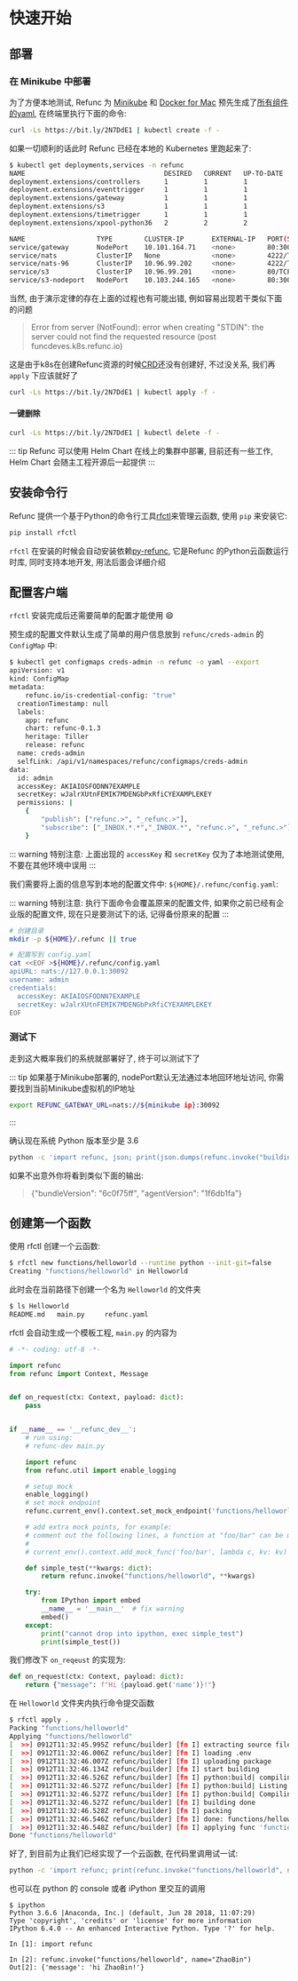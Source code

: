 # 快速开始

## 部署

### 在 Minikube 中部署

为了方便本地测试, Refunc 为 [Minikube](https://github.com/kubernetes/minikube) 和 [Docker for Mac](https://docs.docker.com/docker-for-mac/kubernetes/) 预先生成了[所有组件的yaml](https://appstatics.oss-cn-shanghai.aliyuncs.com/refunc/start/play-local.yaml), 在终端里执行下面的命令:

```bash
curl -Ls https://bit.ly/2N7DdE1 | kubectl create -f -
```

如果一切顺利的话此时 Refunc 已经在本地的 Kubernetes 里跑起来了:

```bash
$ kubectl get deployments,services -n refunc
NAME                                   DESIRED   CURRENT   UP-TO-DATE   AVAILABLE   AGE
deployment.extensions/controllers      1         1         1            1           30s
deployment.extensions/eventtrigger     1         1         1            1           30s
deployment.extensions/gateway          1         1         1            1           30s
deployment.extensions/s3               1         1         1            1           30s
deployment.extensions/timetrigger      1         1         1            1           30s
deployment.extensions/xpool-python36   2         2         2            2           26s

NAME                  TYPE        CLUSTER-IP       EXTERNAL-IP   PORT(S)                       AGE
service/gateway       NodePort    10.101.164.71    <none>        80:30091/TCP,4222:30092/TCP   30s
service/nats          ClusterIP   None             <none>        4222/TCP,6222/TCP,8222/TCP    30s
service/nats-96       ClusterIP   10.96.99.202     <none>        4222/TCP                      30s
service/s3            ClusterIP   10.96.99.201     <none>        80/TCP                        30s
service/s3-nodeport   NodePort    10.103.244.165   <none>        80:30090/TCP                  30s
```

当然, 由于演示定律的存在上面的过程也有可能出错, 例如容易出现若干类似下面的问题

> Error from server (NotFound): error when creating "STDIN": the server could not find the requested resource (post funcdeves.k8s.refunc.io)

这是由于k8s在创建Refunc资源的时候[CRD](https://kubernetes.io/docs/concepts/extend-kubernetes/api-extension/custom-resources/)还没有创建好, 不过没关系, 我们再 `apply` 下应该就好了

```bash
curl -Ls https://bit.ly/2N7DdE1 | kubectl apply -f -
```

#### 一键删除

```bash
curl -Ls https://bit.ly/2N7DdE1 | kubectl delete -f -
```

::: tip
Refunc 可以使用 Helm Chart 在线上的集群中部署, 目前还有一些工作, Helm Chart 会随主工程开源后一起提供
:::

## 安装命令行

Refunc 提供一个基于Python的命令行工具[rfctl](https://github.com/refunc/py-rfctl)来管理云函数, 使用 `pip` 来安装它:

```bash
pip install rfctl
```

`rfctl` 在安装的时候会自动安装依赖[py-refunc](https://github.com/refunc/py-refunc), 它是Refunc 的Python云函数运行时库, 同时支持本地开发, 用法后面会详细介绍

## 配置客户端

`rfctl` 安装完成后还需要简单的配置才能使用 :smile:

预生成的配置文件默认生成了简单的用户信息放到 `refunc/creds-admin` 的 `ConfigMap` 中:

```bash
$ kubectl get configmaps creds-admin -n refunc -o yaml --export
apiVersion: v1
kind: ConfigMap
metadata:
    refunc.io/is-credential-config: "true"
  creationTimestamp: null
  labels:
    app: refunc
    chart: refunc-0.1.3
    heritage: Tiller
    release: refunc
  name: creds-admin
  selfLink: /api/v1/namespaces/refunc/configmaps/creds-admin
data:
  id: admin
  accessKey: AKIAIOSFODNN7EXAMPLE
  secretKey: wJalrXUtnFEMIK7MDENGbPxRfiCYEXAMPLEKEY
  permissions: |
    {
        "publish": ["refunc.>", "_refunc.>"],
        "subscribe": ["_INBOX.*.*","_INBOX.*", "refunc.>", "_refunc.>"]
    }
```

::: warning
特别注意: 上面出现的 `accessKey` 和 `secretKey` 仅为了本地测试使用, 不要在其他环境中误用
:::

我们需要将上面的信息写到本地的配置文件中: `${HOME}/.refunc/config.yaml`:

::: warning
特别注意: 执行下面命令会覆盖原来的配置文件, 如果你之前已经有企业版的配置文件, 现在只是要测试下的话, 记得备份原来的配置
:::

```bash
# 创建目录
mkdir -p ${HOME}/.refunc || true

# 配置写到 config.yaml
cat <<EOF >${HOME}/.refunc/config.yaml
apiURL: nats://127.0.0.1:30092
username: admin
credentials:
  accessKey: AKIAIOSFODNN7EXAMPLE
  secretKey: wJalrXUtnFEMIK7MDENGbPxRfiCYEXAMPLEKEY
EOF
```

### 测试下

走到这大概率我们的系统就部署好了, 终于可以测试下了

::: tip
如果基于Minikube部署的, nodePort默认无法通过本地回环地址访问, 你需要找到当前Minikube虚拟机的IP地址
```bash
export REFUNC_GATEWAY_URL=nats://${minikube ip}:30092
```
:::

确认现在系统 Python 版本至少是 3.6

```bash
python -c 'import refunc, json; print(json.dumps(refunc.invoke("buildins/cluster-info")))'
```

如果不出意外你将看到类似下面的输出:

> {"bundleVersion": "6c0f75ff", "agentVersion": "1f6db1fa"}

## 创建第一个函数

使用 rfctl 创建一个云函数:

```bash
$ rfctl new functions/helloworld --runtime python --init-git=false
Creating "functions/helloworld" in Helloworld
```

此时会在当前路径下创建一个名为 `Helloworld` 的文件夹

```bash
$ ls Helloworld
README.md   main.py     refunc.yaml
```

rfctl 会自动生成一个模板工程, `main.py` 的内容为

```python
# -*- coding: utf-8 -*-

import refunc
from refunc import Context, Message


def on_request(ctx: Context, payload: dict):
    pass


if __name__ == '__refunc_dev__':
    # run using:
    # refunc-dev main.py

    import refunc
    from refunc.util import enable_logging

    # setup mock
    enable_logging()
    # set mock endpoint
    refunc.current_env().context.set_mock_endpoint('functions/helloworld')

    # add extra mock points, for example:
    # comment out the following lines, a function at "foo/bar" can be mocked
    #
    # current_env().context.add_mock_func('foo/bar', lambda c, kv: kv)

    def simple_test(**kwargs: dict):
        return refunc.invoke("functions/helloworld", **kwargs)

    try:
        from IPython import embed
        __name__ = '__main__'  # fix warning
        embed()
    except:
        print("cannot drop into ipython, exec simple_test")
        print(simple_test())
```

我们修改下 `on_reqeust` 的实现为:

```python
def on_request(ctx: Context, payload: dict):
    return {"message": f"Hi {payload.get('name')}!"}
```

在 `Helloworld` 文件夹内执行命令提交函数

```bash
$ rfctl apply .
Packing "functions/helloworld"
Applying "functions/helloworld"
[  >>] 0912T11:32:45.995Z refunc/builder] [fn I] extracting source files
[  >>] 0912T11:32:46.006Z refunc/builder] [fn I] loading .env
[  >>] 0912T11:32:46.007Z refunc/builder] [fn I] uploading package
[  >>] 0912T11:32:46.134Z refunc/builder] [fn I] start building
[  >>] 0912T11:32:46.526Z refunc/builder] [fn I] python:build| compiling to pyc
[  >>] 0912T11:32:46.527Z refunc/builder] [fn I] python:build| Listing '.'...
[  >>] 0912T11:32:46.527Z refunc/builder] [fn I] python:build| Compiling './main.py'...
[  >>] 0912T11:32:46.527Z refunc/builder] [fn I] building done
[  >>] 0912T11:32:46.528Z refunc/builder] [fn I] packing
[  >>] 0912T11:32:46.546Z refunc/builder] [fn I] done: functions/helloworld/blobs/ab2c401b286a5dadf59e18a4282a2a33.tar.gz
[  >>] 0912T11:32:46.548Z refunc/builder] [fn I] applying func 'functions/helloworld'
Done "functions/helloworld"
```

好了, 到目前为止我们已经实现了一个云函数, 在代码里调用试一试:

```bash
python -c 'import refunc; print(refunc.invoke("functions/helloworld", name="ZhaoBin")["message"])'
```

也可以在 python 的 console 或者 iPython 里交互的调用

```shell
$ ipython
Python 3.6.6 |Anaconda, Inc.| (default, Jun 28 2018, 11:07:29)
Type 'copyright', 'credits' or 'license' for more information
IPython 6.4.0 -- An enhanced Interactive Python. Type '?' for help.

In [1]: import refunc

In [2]: refunc.invoke("functions/helloworld", name="ZhaoBin")
Out[2]: {'message': 'hi ZhaoBin!'}
```